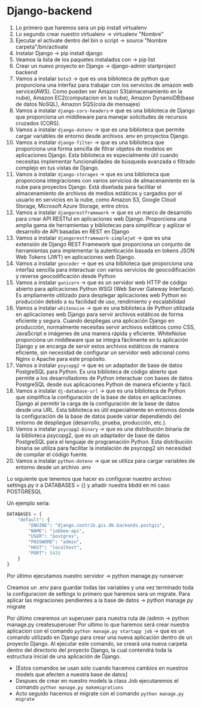 # Django-backend

1. Lo primero que haremos sera un pip install virtualenv
2. Lo segundo crear nuestro virtualenv -> virtualenv "Nombre"
3. Ejecutar el activate dentro del bin o script -> source "Nombre carpeta"/bin/activate
4. Instalar Django -> pip install django
5. Veamos la lista de los paquetes instalados con -> pip list
6. Crear un nuevo proyecto en Django -> django-admin startproject backend
7. Vamos a instalar `boto3` -> que es una biblioteca de python que proporciona una interfaz para trabajar con los servicios de amazon web service(AWS). Como pueden  ser Amazon S3(almacenamiento en la nube), Amazon EC2(computacion en la nube), Amazon DynamoDB(base de datos NoSQL), Amazon SQS(cola de mensajes)
8. Vamos a instalar `django-cors-headers`-> que es una biblioteca de Django que proporciona un middleware para manejar solicitudes de recursos cruzados (CORS).
9. Vamos a instalar `django-dotenv` -> que es una biblioteca que permite cargar variables de entorno desde archivos .env en proyectos Django.
10. Vamos a instalar `django-filter` -> que es una biblioteca que proporciona una forma sencilla de filtrar objetos de modelos en aplicaciones Django. Esta biblioteca es especialmente útil cuando necesitas implementar funcionalidades de búsqueda avanzada o filtrado complejo en tus vistas de Django.
11. Vamos a instalar `django-storages` -> que es una biblioteca que proporciona integraciones con varios servicios de almacenamiento en la nube para proyectos Django. Está diseñada para facilitar el almacenamiento de archivos de medios estáticos y cargados por el usuario en servicios en la nube, como Amazon S3, Google Cloud Storage, Microsoft Azure Storage, entre otros.
12. Vamos a instalar `djangorestframework` -> que es un marco de desarrollo para crear API RESTful en aplicaciones web Django. Proporciona una amplia gama de herramientas y bibliotecas para simplificar y agilizar el desarrollo de API basadas en REST en Django
13. Vamos a instalar `djangorestframework-simplejwt` -> que es una extensión de Django REST Framework que proporciona un conjunto de herramientas para implementar la autenticación basada en tokens JSON Web Tokens (JWT) en aplicaciones web Django.
14. Vamos a instalar `geocoder` -> que es una biblioteca que proporciona una interfaz sencilla para interactuar con varios servicios de geocodificación y reverse geocodificación desde Python
15. Vamos a instalar `gunicorn` -> que es un servidor web HTTP de código abierto para aplicaciones Python WSGI (Web Server Gateway Interface). Es ampliamente utilizado para desplegar aplicaciones web Python en producción debido a su facilidad de uso, rendimiento y escalabilidad
16. Vamos a instalar `whitenoise` -> que es una biblioteca de Python utilizada en aplicaciones web Django para servir archivos estáticos de forma eficiente y segura. Cuando despliegas una aplicación Django en producción, normalmente necesitas servir archivos estáticos como CSS, JavaScript e imágenes de una manera rápida y eficiente. WhiteNoise proporciona un middleware que se integra fácilmente en tu aplicación Django y se encarga de servir estos archivos estáticos de manera eficiente, sin necesidad de configurar un servidor web adicional como Nginx o Apache para este propósito.
17. Vamos a instalar `psycopg2` -> que es un adaptador de base de datos PostgreSQL para Python. Es una biblioteca de código abierto que permite a los desarrolladores de Python interactuar con bases de datos PostgreSQL desde sus aplicaciones Python de manera eficiente y fácil.
18. Vamos a instalar `dj-database-url` -> que es una biblioteca de Python que simplifica la configuración de la base de datos en aplicaciones Django al permitir la carga de la configuración de la base de datos desde una URL. Esta biblioteca es útil especialmente en entornos donde la configuración de la base de datos puede variar dependiendo del entorno de despliegue (desarrollo, prueba, producción, etc.).
19. Vamos a instalar `psycopg2-binary` -> que es una distribución binaria de la biblioteca psycopg2, que es un adaptador de base de datos PostgreSQL para el lenguaje de programación Python. Esta distribución binaria se utiliza para facilitar la instalación de psycopg2 sin necesidad de compilar el código fuente.
20.  Vamos a instalar `python-dotenv` -> que se utiliza para cargar variables de entorno desde un archivo .env

Lo siguiente que tenemos que hacer es configurar nuestro archivo settings.py ir a DATABASES = {} y añadir nuestra bbdd en mi caso POSTGRESQL

Un ejemplo seria: 
```python
DATABASES = {
    "default": {
        "ENGINE": "django.contrib.gis.db.backends.postgis",
        "NAME": "jobbee-api",
        "USER": "postgres",
        "PASSWORD": "admin",
        "HOST": "localhost",
        "PORT": 5433
    }
}

```

Por último ejecutamos nuestro servidor -> python manage.py runserver

Creamos un .env para guardar todas las variables y una vez terminado toda la configuracion de settings lo primero que haremos sera un migrate. Para aplicar las migraciones pendientes a la base de datos -> python manage.py migrate

Por último crearemos un superuser para nuestra ruta de /admin -> python manage.py createsuperuser
Por ultimo lo que haremos será crear nuestra aplicacion con el comando `python manage.py startapp job` -> que es un comando utilizado en Django para crear una nueva aplicación dentro de un proyecto Django. Al ejecutar este comando, se creará una nueva carpeta dentro del directorio del proyecto Django, la cual contendrá toda la estructura inicial de una aplicación de Django.

- [Estos comandos se usan solo cuando hacemos cambios en nuestros models que afecten a nuestra base de datos]
- Despues de crear en nuestro models la class Job ejecutaremos el comando `python manage.py makemigrations`
- Acto seguido hacemos el migrate con el comando `python manage.py migrate`